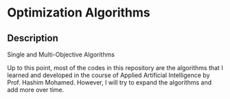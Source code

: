 # Optimization Algorithms

## Description

Single and Multi-Objective Algorithms

Up to this point, most of the codes in this repository are the algorithms that I learned and developed in the course of Applied Artificial Intelligence by Prof. Hashim Mohamed. However, I will try to expand the algorithms and add more over time.
